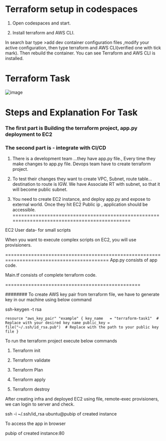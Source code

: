 # Terraform setup in codespaces

1. Open codespaces and start.
  
2. Install terraform and AWS CLI.
   
In search bar type >add dev container configuration files ,modify your active configuration, then type terraform and AWS CLI(verified one with tick mark). Then rebuild the container. You can see Terraform and AWS CLI is installed.

# Terraform Task

![image](https://github.com/user-attachments/assets/63b09843-9325-4304-9412-3456b72df66c)

# Steps and Explanation For Task

###  The first part is Building the terraform project, app.py deployment to EC2

### The second part is - integrate with CI/CD

1. There is a development team …they have app.py file., Every time they make changes to app.py file.
Devops team have to create terraform project.

2. To test their changes they want to create VPC, Subnet, route table…destination to route is IGW. We have Associate RT with subnet, so that it will become public subnet.

3. You need to create EC2 instance, and deploy app.py and expose to external world. Once they hit EC2 Public ip , application should be accessible.
============================================================================================

EC2 User data- for small scripts

When you want to execute complex scripts on EC2, you will use provisioners.

==========================================================================================
App.py consists of app code.

Main.tf consists of complete terraform code.

===============================================


######## To create AWS key pair from terraform file, we have to generate key in our machine using below command

ssh-keygen -t rsa

`resource "aws_key_pair" "example" {
  key_name   = "terraform-task1"  # Replace with your desired key name
  public_key = file("~/.ssh/id_rsa.pub")  # Replace with the path to your public key file
}`


To run the terraform project execute below commands

1. Terraform init

2. Terraform validate

3. Terraform Plan

4. Terraform apply

5. Terraform destroy



After creating infra and deployed EC2 using file, remote-exec provisioners, we can login to server and check.

ssh -i  ~/.ssh/id_rsa ubuntu@pubip of created instance

To access the app in browser

pubip of created instance:80






   
   




